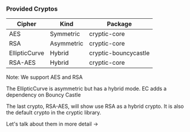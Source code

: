  ### Provided Cryptos
 | Cipher        | Kind       | Package              |
 |---------------|------------|----------------------|
 | AES           | Symmetric  | cryptic-core         |
 | RSA           | Asymmetric | cryptic-core         |
 | EllipticCurve | Hybrid     | cryptic-bouncycastle |
 | RSA-AES       | Hybrid     | cryptic-core         |

Note:
We support AES and RSA

The EllipticCurve is asymmetric but has a hybrid mode.
EC adds a dependency on Bouncy Castle

The last crypto, RSA-AES, will show use RSA as a hybrid crypto.
It is also the default crypto in the cryptic library.

Let's talk about them in more detail &rarr;